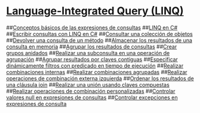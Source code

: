 # [Language-Integrated Query (LINQ)](index.md)
##[Conceptos básicos de las expresiones de consultas](query-expression-basics.md)
##[LINQ en C#](linq-in-csharp.md)
##[Escribir consultas con LINQ en C#](write-linq-queries.md)
##[Consultar una colección de objetos](query-a-collection-of-objects.md)
##[Devolver una consulta de un método](return-a-query-from-a-method.md)
##[Almacenar los resultados de una consulta en memoria](store-the-results-of-a-query-in-memory.md)
##[Agrupar los resultados de consultas](group-query-results.md)
##[Crear grupos anidados](create-a-nested-group.md)
##[Realizar una subconsulta en una operación de agrupación](perform-a-subquery-on-a-grouping-operation.md)
##[Agrupar resultados por claves contiguas](group-results-by-contiguous-keys.md)
##[Especificar dinámicamente filtros con predicado en tiempo de ejecución](dynamically-specify-predicate-filters-at-runtime.md)
##[Realizar combinaciones internas](perform-inner-joins.md)
##[Realizar combinaciones agrupadas](perform-grouped-joins.md)
##[Realizar operaciones de combinación externa izquierda](perform-left-outer-joins.md)
##[Ordenar los resultados de una cláusula join](order-the-results-of-a-join-clause.md)
##[Realizar una unión usando claves compuestas](join-by-using-composite-keys.md)
##[Realizar operaciones de combinación personalizadas](perform-custom-join-operations.md)
##[Controlar valores null en expresiones de consultas](handle-null-values-in-query-expressions.md)
##[Controlar excepciones en expresiones de consulta](handle-exceptions-in-query-expressions.md)